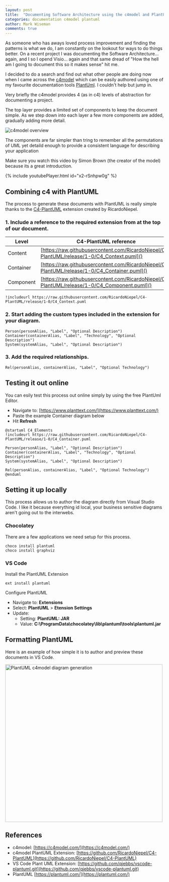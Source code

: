 ```yaml
---
layout: post
title:  "Documenting Software Architecture using the c4model and PlantUML"
categories: documentation c4model plantuml
author: Mark Wiseman
comments: true
---
```


As someone who has aways loved process improvement and finding the patterns is what we do, I am constantly on the lookout for ways to do things better. On a recent project I was documenting the Software Architecture... again, and I so I opend Visio... again and that same dread of "How the hell am I going to document this so it makes sense" hit me. 

I decided to do a search and find out what other people are doing now when I came across the [c4model](https://c4model.com/) which can be easily authored using one of my favourite documentation tools [PlantUml](https://plantuml.com/). I couldn't help but jump in.

Very briefly the c4model provides 4 (as in c4) levels of abstraction for documenting a project. 

The top layer provides a limited set of components to keep the document simple. As we step down into each layer a few more components are added, gradually adding more detail.

<img alt="c4model overview" src="{{ site.url }}/assets/img/2020-04-22/c4-overview.png" />

The components are far simpler than tring to remember all the permutations of UML yet detaild enough to provide a consistent language for describing your application

Make sure you watch this video by Simon Brown (the creator of the model) because its a great introduction.

{% include youtubePlayer.html id="x2-rSnhpw0g" %}

## Combining c4 with PlantUML

The process to generate these documents with PlantUML is really simple thanks to the [C4-PlantUML](https://github.com/RicardoNiepel/C4-PlantUML) extension created by RicardoNiepel.

### 1. Include a reference to the required extension from at the top of our document.

| Level | C4-PlantUML reference|
| - | - |
| Content | [https://raw.githubusercontent.com/RicardoNiepel/C4-PlantUML/release/1-0/C4_Context.puml]() |
| Container | [https://raw.githubusercontent.com/RicardoNiepel/C4-PlantUML/release/1-0/C4_Container.puml]() |
| Component | [https://raw.githubusercontent.com/RicardoNiepel/C4-PlantUML/release/1-0/C4_Component.puml]() |

```
!includeurl https://raw.githubusercontent.com/RicardoNiepel/C4-PlantUML/release/1-0/C4_Context.puml
```

### 2. Start adding the custom types included in the extension for your diagram.
```
Person(personAlias, "Label", "Optional Description")
Container(containerAlias, "Label", "Technology", "Optional Description")
System(systemAlias, "Label", "Optional Description")
```

### 3. Add the required relationships.
```
Rel(personAlias, containerAlias, "Label", "Optional Technology")
```

## Testing it out online

You can esily test this process out online simply by using the free PlantUml Editor.

- Navigate to: [https://www.planttext.com/](https://www.planttext.com/)
- Paste the example Container diagram below
- Hit **Refresh**

```
@startuml C4_Elements
!includeurl https://raw.githubusercontent.com/RicardoNiepel/C4-PlantUML/release/1-0/C4_Container.puml

Person(personAlias, "Label", "Optional Description")
Container(containerAlias, "Label", "Technology", "Optional Description")
System(systemAlias, "Label", "Optional Description")

Rel(personAlias, containerAlias, "Label", "Optional Technology")
@enduml
```

## Setting it up locally

This process allows us to author the diagram directly from Visual Studio Code. I like it because everything id local, your business sensitive diagrams aren't going out to the interwebs.

### Chocolatey

There are a few applications we need setup for this process.

```
choco install plantuml
choco install graphviz
```

### VS Code

Install the PlantUML Extension
```
ext install plantuml
```

Configure PlantUML
- Navigate to: **Extensions**
- Select: **PlantUML** > **Etension Settings**
- Update: 
  - Setting: **PlantUML: JAR**
  - Value: **C:\ProgramData\chocolatey\lib\plantuml\tools\plantuml.jar**

## Formatting PlantUML

Here is an example of how simple it is to author and preview these documents in VS Code.

<img alt="PlantUML c4model diagram generation" src="{{ site.url }}/assets/img/2020-04-22/PlantUML-c4model-generation.gif" width="500px" />

## References
- c4model: [https://c4model.com/](https://c4model.com/)
- c4model PlantUML Extension: [https://github.com/RicardoNiepel/C4-PlantUML](https://github.com/RicardoNiepel/C4-PlantUML)
- VS Code Plant UML Extension: [https://github.com/qjebbs/vscode-plantuml.git](https://github.com/qjebbs/vscode-plantuml.git)
- PlantUML [https://plantuml.com/](https://plantuml.com/)